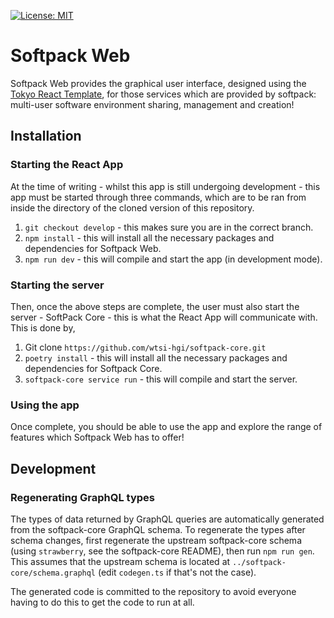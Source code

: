 [![License: MIT](https://img.shields.io/badge/License-MIT-yellow.svg)](https://opensource.org/licenses/MIT)
# Softpack Web

Softpack Web provides the graphical user interface, designed using the [Tokyo React Template](https://github.com/bloomui/tokyo-free-white-react-admin-dashboard), for those services which are provided by softpack: multi-user software environment sharing, management and creation!

## Installation

### Starting the React App
At the time of writing - whilst this app is still undergoing development - this app must be started through three commands, which are to be ran from inside the directory of the cloned version of this repository.

1. `git checkout develop` - this makes sure you are in the correct branch.
2. `npm install` - this will install all the necessary packages and dependencies for Softpack Web.
3. `npm run dev` - this will compile and start the app (in development mode).

### Starting the server
Then, once the above steps are complete, the user must also start the server - SoftPack Core - this is what the React App will communicate with. 
This is done by,

1. Git clone `https://github.com/wtsi-hgi/softpack-core.git`
2. `poetry install` - this will install all the necessary packages and dependencies for Softpack Core.
3. `softpack-core service run` - this will compile and start the server.

### Using the app
Once complete, you should be able to use the app and explore the range of features which Softpack Web has to offer!

## Development

### Regenerating GraphQL types
The types of data returned by GraphQL queries are automatically generated from the softpack-core GraphQL schema.
To regenerate the types after schema changes, first regenerate the upstream softpack-core schema (using `strawberry`, see the softpack-core README), then run `npm run gen`.
This assumes that the upstream schema is located at `../softpack-core/schema.graphql` (edit `codegen.ts` if that's not the case).

The generated code is committed to the repository to avoid everyone having to do this to get the code to run at all.
